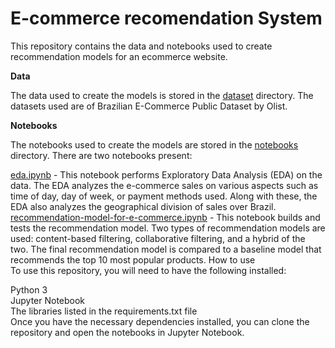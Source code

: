 # E-commerce recomendation System
This repository contains the data and notebooks used to create recommendation models for an ecommerce website.

**Data**  
  
The data used to create the models is stored in the [dataset](https://github.com/datasciencemachine/e-commerce_recommendations/tree/main/datasets) directory. The datasets used are of Brazilian E-Commerce Public Dataset by Olist. 

**Notebooks**  
  
The notebooks used to create the models are stored in the [notebooks](https://github.com/datasciencemachine/e-commerce_recommendations/tree/main/notebooks) directory. There are two notebooks present:

[eda.ipynb](https://github.com/datasciencemachine/e-commerce_recommendations/blob/main/notebooks/eda-on-data.ipynb) - This notebook performs Exploratory Data Analysis (EDA) on the data. The EDA analyzes the e-commerce sales on various aspects such as time of day, day of week, or payment methods used. Along with these, the EDA also analyzes the geographical division of sales over Brazil.  
[recommendation-model-for-e-commerce.ipynb](https://github.com/datasciencemachine/e-commerce_recommendations/blob/main/notebooks/recommendation-model-for-e-commerce.ipynb) - This notebook builds and tests the recommendation model. Two types of recommendation models are used: content-based filtering, collaborative filtering, and a hybrid of the two. The final recommendation model is compared to a baseline model that recommends the top 10 most popular products.
How to use  
To use this repository, you will need to have the following installed:  

Python 3  
Jupyter Notebook  
The libraries listed in the requirements.txt file  
Once you have the necessary dependencies installed, you can clone the repository and open the notebooks in Jupyter Notebook.
